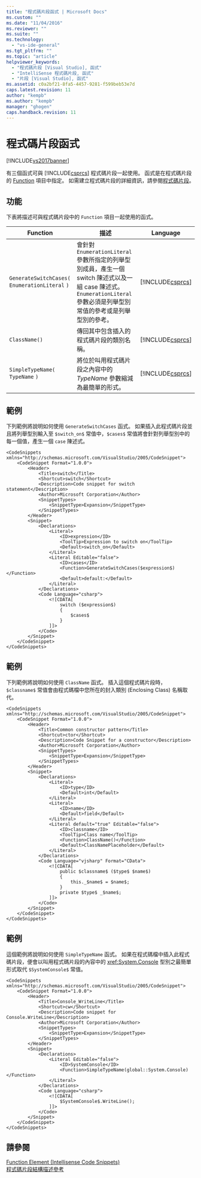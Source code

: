 ```yaml
---
title: "程式碼片段函式 | Microsoft Docs"
ms.custom: ""
ms.date: "11/04/2016"
ms.reviewer: ""
ms.suite: ""
ms.technology: 
  - "vs-ide-general"
ms.tgt_pltfrm: ""
ms.topic: "article"
helpviewer_keywords: 
  - "程式碼片段 [Visual Studio], 函式"
  - "IntelliSense 程式碼片段, 函式"
  - "片段 [Visual Studio], 函式"
ms.assetid: c0a2bf21-8fa5-4457-9281-f599beb53e7d
caps.latest.revision: 11
author: "kempb"
ms.author: "kempb"
manager: "ghogen"
caps.handback.revision: 11
---
```

# 程式碼片段函式
[!INCLUDE[vs2017banner](../code-quality/includes/vs2017banner.md)]

有三個函式可與 [!INCLUDE[csprcs](../data-tools/includes/csprcs_md.md)] 程式碼片段一起使用。  函式是在程式碼片段的 [Function](http://msdn.microsoft.com/zh-tw/572c5549-5821-4e15-8ecd-0fa86c1c65df) 項目中指定。  如需建立程式碼片段的詳細資訊，請參閱[程式碼片段](../ide/code-snippets.md)。  
  
## 功能  
 下表將描述可與程式碼片段中的 `Function` 項目一起使用的函式。  
  
|Function|描述|Language|  
|--------------|--------|--------------|  
|`GenerateSwitchCases(` `EnumerationLiteral` `)`|會針對 `EnumerationLiteral` 參數所指定的列舉型別成員，產生一個 switch 陳述式以及一組 case 陳述式。  `EnumerationLiteral` 參數必須是列舉型別常值的參考或是列舉型別的參考。|[!INCLUDE[csprcs](../data-tools/includes/csprcs_md.md)]|  
|`ClassName()`|傳回其中包含插入的程式碼片段的類別名稱。|[!INCLUDE[csprcs](../data-tools/includes/csprcs_md.md)]|  
|`SimpleTypeName(` `TypeName` `)`|將位於叫用程式碼片段之內容中的 *TypeName* 參數縮減為最簡單的形式。|[!INCLUDE[csprcs](../data-tools/includes/csprcs_md.md)]|  
  
## 範例  
 下列範例將說明如何使用 `GenerateSwitchCases` 函式。  如果插入此程式碼片段並且將列舉型別輸入至 `$switch_on$` 常值中，`$cases$` 常值將會針對列舉型別中的每一個值，產生一個 `case` 陳述式。  
  
```  
<CodeSnippets xmlns="http://schemas.microsoft.com/VisualStudio/2005/CodeSnippet">  
    <CodeSnippet Format="1.0.0">  
        <Header>  
            <Title>switch</Title>   
            <Shortcut>switch</Shortcut>   
            <Description>Code snippet for switch statement</Description>   
            <Author>Microsoft Corporation</Author>   
            <SnippetTypes>  
                <SnippetType>Expansion</SnippetType>   
            </SnippetTypes>  
        </Header>  
        <Snippet>  
            <Declarations>  
                <Literal>  
                    <ID>expression</ID>   
                    <ToolTip>Expression to switch on</ToolTip>   
                    <Default>switch_on</Default>   
                </Literal>  
                <Literal Editable="false">  
                    <ID>cases</ID>   
                    <Function>GenerateSwitchCases($expression$)</Function>   
                    <Default>default:</Default>   
                </Literal>  
            </Declarations>  
            <Code Language="csharp">  
                <![CDATA[  
                    switch ($expression$)  
                    {  
                        $cases$  
                    }  
                ]]>  
            </Code>  
        </Snippet>  
    </CodeSnippet>  
</CodeSnippets>  
```  
  
## 範例  
 下列範例將說明如何使用 `ClassName` 函式。  插入這個程式碼片段時，`$classname$` 常值會由程式碼檔中您所在的封入類別 \(Enclosing Class\) 名稱取代。  
  
```  
<CodeSnippets xmlns="http://schemas.microsoft.com/VisualStudio/2005/CodeSnippet">  
    <CodeSnippet Format="1.0.0">  
        <Header>  
            <Title>Common constructor pattern</Title>   
            <Shortcut>ctor</Shortcut>   
            <Description>Code Snippet for a constructor</Description>  
            <Author>Microsoft Corporation</Author>   
            <SnippetTypes>  
                <SnippetType>Expansion</SnippetType>  
            </SnippetTypes>  
        </Header>  
        <Snippet>  
            <Declarations>  
                <Literal>  
                    <ID>type</ID>   
                    <Default>int</Default>   
                </Literal>  
                <Literal>  
                    <ID>name</ID>   
                    <Default>field</Default>   
                </Literal>  
                <Literal default="true" Editable="false">  
                    <ID>classname</ID>   
                    <ToolTip>Class name</ToolTip>   
                    <Function>ClassName()</Function>   
                    <Default>ClassNamePlaceholder</Default>   
                </Literal>  
            </Declarations>  
            <Code Language="vjsharp" Format="CData">  
                <![CDATA[   
                    public $classname$ ($type$ $name$)  
                    {  
                        this._$name$ = $name$;  
                    }  
                    private $type$ _$name$;  
                ]]>  
            </Code>  
        </Snippet>  
    </CodeSnippet>  
</CodeSnippets>  
```  
  
## 範例  
 這個範例將說明如何使用 `SimpleTypeName` 函式。  如果在程式碼檔中插入此程式碼片段，便會以叫用程式碼片段的內容中的 <xref:System.Console> 型別之最簡單形式取代 `$SystemConsole$` 常值。  
  
```  
<CodeSnippets xmlns="http://schemas.microsoft.com/VisualStudio/2005/CodeSnippet">  
    <CodeSnippet Format="1.0.0">  
        <Header>  
            <Title>Console_WriteLine</Title>   
            <Shortcut>cw</Shortcut>   
            <Description>Code snippet for Console.WriteLine</Description>   
            <Author>Microsoft Corporation</Author>   
            <SnippetTypes>  
                <SnippetType>Expansion</SnippetType>   
            </SnippetTypes>  
        </Header>  
        <Snippet>  
            <Declarations>  
                <Literal Editable="false">  
                    <ID>SystemConsole</ID>   
                    <Function>SimpleTypeName(global::System.Console)</Function>   
                </Literal>  
            </Declarations>  
            <Code Language="csharp">  
                <![CDATA[   
                    $SystemConsole$.WriteLine();  
                ]]>  
            </Code>  
        </Snippet>  
    </CodeSnippet>  
</CodeSnippets>  
```  
  
## 請參閱  
 [Function Element \(Intellisense Code Snippets\)](http://msdn.microsoft.com/zh-tw/572c5549-5821-4e15-8ecd-0fa86c1c65df)   
 [程式碼片段結構描述參考](../ide/code-snippets-schema-reference.md)